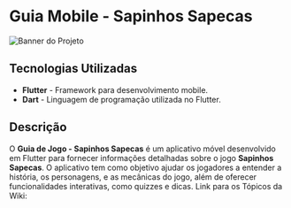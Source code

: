 # Guia Mobile - Sapinhos Sapecas

![Banner do Projeto](https://github.com/user-attachments/assets/a659c8f3-e217-45ae-bac0-af4f3e44df46)

## Tecnologias Utilizadas
- **Flutter** - Framework para desenvolvimento mobile.
- **Dart** - Linguagem de programação utilizada no Flutter.


## Descrição
O **Guia de Jogo - Sapinhos Sapecas** é um aplicativo móvel desenvolvido em Flutter para fornecer informações detalhadas sobre o jogo **Sapinhos Sapecas**. O aplicativo tem como objetivo ajudar os jogadores a entender a história, os personagens, e as mecânicas do jogo, além de oferecer funcionalidades interativas, como quizzes e dicas. Link para os Tópicos da Wiki:
